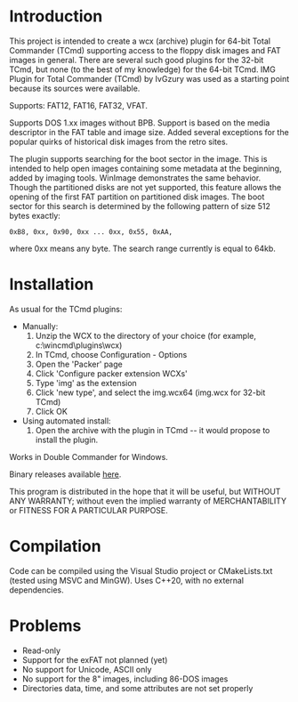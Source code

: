Introduction
============

This project is intended to create a wcx (archive) plugin for 64-bit Total Commander (TCmd) 
supporting access to the floppy disk images and FAT images in general.
There are several such good plugins for the 32-bit TCmd, but none (to the best of my knowledge) for the 64-bit TCmd. 
IMG Plugin for Total Commander (TCmd) by IvGzury was used as a starting point because its sources were available.

Supports: FAT12, FAT16, FAT32, VFAT.

Supports DOS 1.xx images without BPB. Support is based on the media descriptor in the FAT table and image size. Added several exceptions 
for the popular quirks of historical disk images from the retro sites.

The plugin supports searching for the boot sector in the image. This is intended to help open images containing some metadata at 
the beginning, added by imaging tools. WinImage demonstrates the same behavior. Though the partitioned disks are not yet supported, 
this feature allows the opening of the first FAT partition on partitioned disk images. 
The boot sector for this search is determined by the following pattern of size 512 bytes exactly: 

`0xB8, 0xx, 0x90, 0xx ... 0xx, 0x55, 0xAA,`

where 0xx means any byte. The search range currently is equal to 64kb.

Installation
============

As usual for the TCmd plugins:
* Manually:
	1. Unzip the WCX to the directory of your choice (for example, c:\wincmd\plugins\wcx)
	2. In TCmd, choose Configuration - Options
	3. Open the 'Packer' page
	4. Click 'Configure packer extension WCXs'
	5. Type 'img' as the extension
	6. Click 'new type', and select the img.wcx64 (img.wcx for 32-bit TCmd)
	7. Click OK
* Using automated install:
	1. Open the archive with the plugin in TCmd -- it would propose to install the plugin. 

Works in Double Commander for Windows.

Binary releases available [here](https://github.com/indrekis/FDDImage_TCMD_plugin/releases).

This program is distributed in the hope that it will be useful,
but WITHOUT ANY WARRANTY; without even the implied warranty of
MERCHANTABILITY or FITNESS FOR A PARTICULAR PURPOSE.  

Compilation
===========

Code can be compiled using the Visual Studio project or CMakeLists.txt (tested using MSVC and MinGW). Uses C++20, with no external dependencies.

Problems
========
* Read-only
* Support for the exFAT not planned (yet) 
* No support for Unicode, ASCII only
* No support for the 8" images, including 86-DOS images
* Directories data, time, and some attributes are not set properly

